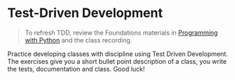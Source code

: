 # Test-Driven Development

> To refresh TDD, review the Foundations materials in [Programming with Python](https://github.com/MIT-Emerging-Talent/ET6-Programming-With-Python) and the class recording.

Practice developing classes with discipline using Test Driven Development. The exercises give you a short bullet point description of a class, you write the tests, documentation and class. Good luck!
